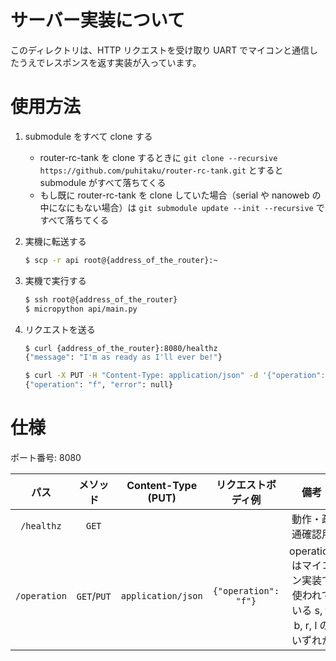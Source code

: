 # サーバー実装について

このディレクトリは、HTTP リクエストを受け取り UART でマイコンと通信したうえでレスポンスを返す実装が入っています。


# 使用方法

1. submodule をすべて clone する

    - router-rc-tank を clone するときに `git clone --recursive https://github.com/puhitaku/router-rc-tank.git` とすると submodule がすべて落ちてくる
    - もし既に router-rc-tank を clone していた場合（serial や nanoweb の中になにもない場合）は `git submodule update --init --recursive` ですべて落ちてくる

2. 実機に転送する

    ```sh
    $ scp -r api root@{address_of_the_router}:~
    ```

3. 実機で実行する

    ```sh
    $ ssh root@{address_of_the_router}
    $ micropython api/main.py
    ```

4. リクエストを送る

    ```sh
    $ curl {address_of_the_router}:8080/healthz
    {"message": "I'm as ready as I'll ever be!"}

    $ curl -X PUT -H "Content-Type: application/json" -d '{"operation": "f"}' {address_of_the_router}:8080/operation
    {"operation": "f", "error": null}
    ```

# 仕様

ポート番号: 8080

|パス|メソッド|Content-Type (PUT)|リクエストボディ例|備考|
|:--:|:------:|:----------------:|:----------------:|:--:|
|`/healthz`|`GET`|||動作・疎通確認用|
|`/operation`|`GET`/`PUT`|`application/json`|`{"operation": "f"}`|operation はマイコン実装で使われている s, f, b, r, l のいずれか|

